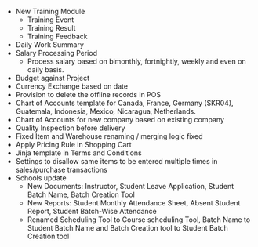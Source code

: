 - New Training Module
	- Training Event
	- Training Result
	- Training Feedback
- Daily Work Summary
- Salary Processing Period
	- Process salary based on bimonthly, fortnightly, weekly and even on daily basis.
- Budget against Project
- Currency Exchange based on date
- Provision to delete the offline records in POS
- Chart of Accounts template for Canada, France, Germany (SKR04), Guatemala, Indonesia, Mexico, Nicaragua, Netherlands.
- Chart of Accounts for new company based on existing company
- Quality Inspection before delivery
- Fixed Item and Warehouse renaming / merging logic fixed
- Apply Pricing Rule in Shopping Cart
- Jinja template in Terms and Conditions
- Settings to disallow same items to be entered multiple times in sales/purchase transactions
- Schools update
	- New Documents: Instructor, Student Leave Application, Student Batch Name, Batch Creation Tool
	- New Reports: Student Monthly Attendance Sheet, Absent Student Report, Student Batch-Wise Attendance
	- Renamed Scheduling Tool to Course scheduling Tool, Batch Name to Student Batch Name and Batch Creation tool to Student Batch Creation tool
